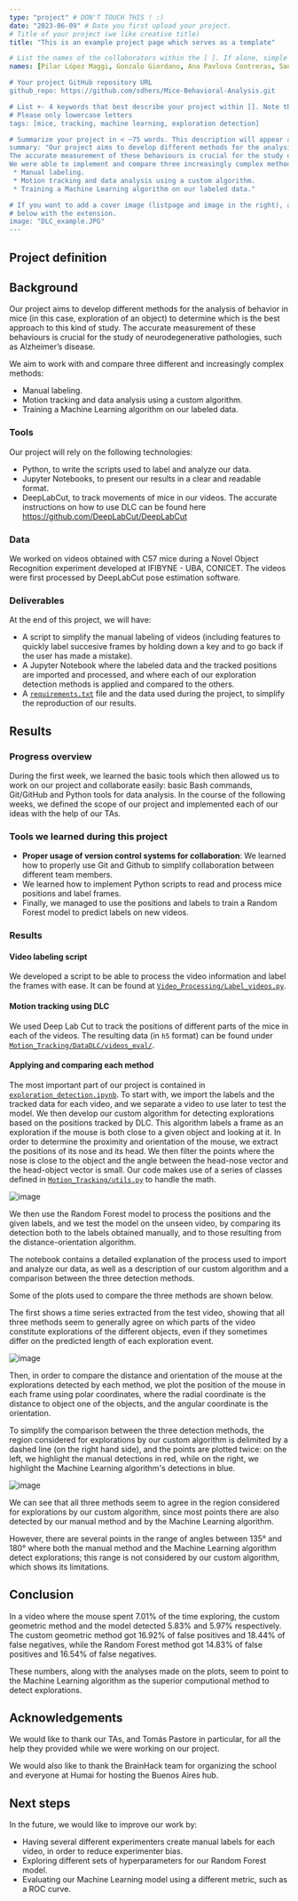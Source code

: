 ```yaml
---
type: "project" # DON'T TOUCH THIS ! :)
date: "2023-06-09" # Date you first upload your project.
# Title of your project (we like creative title)
title: "This is an example project page which serves as a template"

# List the names of the collaborators within the [ ]. If alone, simple put your name within []
names: [Pilar López Maggi, Gonzalo Giordano, Ana Pavlova Contreras, Santiago D'hers]

# Your project GitHub repository URL
github_repo: https://github.com/sdhers/Mice-Behavioral-Analysis.git

# List +- 4 keywords that best describe your project within []. Note that the project summary also involves a number of key words. Those are listed on top of the [github repository](https://github.com/PSY6983-2021/project_template), click `manage topics`.
# Please only lowercase letters
tags: [mice, tracking, machine learning, exploration detection]

# Summarize your project in < ~75 words. This description will appear at the top of your page and on the list page with other projects.
summary: "Our project aims to develop different methods for the analysis of behavior in mice (in this case, exploration of an object) to determine which is the best approach to this kind of study.
The accurate measurement of these behaviours is crucial for the study of neurodegenerative pathologies, such as Alzheimer’s disease.
We were able to implement and compare three increasingly complex methods to determine exploration time.
 * Manual labeling.
 * Motion tracking and data analysis using a custom algorithm.
 * Training a Machine Learning algorithm on our labeled data."

# If you want to add a cover image (listpage and image in the right), add it to your directory and indicate the name
# below with the extension.
image: "DLC_example.JPG"
---
```

<!-- This is an html comment and this won't appear in the rendered page. You are now editing the "content" area, the core of your description. Everything that you can do in markdown is allowed below. We added a couple of comments to guide your through documenting your progress. -->

## Project definition

## Background

Our project aims to develop different methods for the analysis of behavior in mice (in this case, exploration of an object) to determine which is the best approach to this kind of study. The accurate measurement of these behaviours is crucial for the study of neurodegenerative pathologies, such as Alzheimer’s disease.

We aim to work with and compare three different and increasingly complex methods:

* Manual labeling.
* Motion tracking and data analysis using a custom algorithm.
* Training a Machine Learning algorithm on our labeled data.

### Tools

Our project will rely on the following technologies:

 * Python, to write the scripts used to label and analyze our data.
 * Jupyter Notebooks, to present our results in a clear and readable format.
 * DeepLabCut, to track movements of mice in our videos. The accurate instructions on how to use DLC can be found here https://github.com/DeepLabCut/DeepLabCut

### Data

We worked on videos obtained with C57 mice during a Novel Object Recognition experiment developed at IFIBYNE - UBA, CONICET. The videos were first processed by DeepLabCut pose estimation software.

### Deliverables

At the end of this project, we will have:
 - A script to simplify the manual labeling of videos (including features to quickly label succesive frames by holding down a key and to go back if the user has made a mistake).
 - A Jupyter Notebook where the labeled data and the tracked positions are imported and processed, and where each of our exploration detection methods is applied and compared to the others.
 - A [`requirements.txt`](https://github.com/sdhers/Mice-Behavioral-Analysis/tree/main/requirements.txt) file and the data used during the project, to simplify the reproduction of our results.

## Results

### Progress overview

During the first week, we learned the basic tools which then allowed us to work on our project and collaborate easily: basic Bash commands, Git/GitHub and Python tools for data analysis. In the course of the following weeks, we defined the scope of our project and implemented each of our ideas with the help of our TAs.

### Tools we learned during this project

 * **Proper usage of version control systems for collaboration**: We learned how to properly use Git and Github to simplify collaboration between different team members.
 * We learned how to implement Python scripts to read and process mice positions and label frames.
 * Finally, we managed to use the positions and labels to train a Random Forest model to predict labels on new videos.

### Results

#### Video labeling script

We developed a script to be able to process the video information and label the frames with ease. It can be found at [`Video_Processing/Label_videos.py`](https://github.com/sdhers/Mice-Behavioral-Analysis/tree/main/Video_Processing/Label_videos.py).

#### Motion tracking using DLC

We used Deep Lab Cut to track the positions of different parts of the mice in each of the videos. The resulting data (in `h5` format) can be found under [`Motion_Tracking/DataDLC/videos_eval/`](https://github.com/sdhers/Mice-Behavioral-Analysis/tree/main/Motion_Tracking/DataDLC/videos_eval/).

#### Applying and comparing each method

The most important part of our project is contained in [`exploration_detection.ipynb`](https://github.com/sdhers/Mice-Behavioral-Analysis/tree/main/Motion_Tracking/exploration_detection.ipynb). To start with, we import the labels and the tracked data for each video, and we separate a video to use later to test the model. We then develop our custom algorithm for detecting explorations based on the positions tracked by DLC. This algorithm labels a frame as an exploration if the mouse is both close to a given object and looking at it. In order to determine the proximity and orientation of the mouse, we extract the positions of its nose and its head. We then filter the points where the nose is close to the object and the angle between the head-nose vector and the head-object vector is small. Our code makes use of a series of classes defined in [`Motion_Tracking/utils.py`](https://github.com/sdhers/Mice-Behavioral-Analysis/tree/main/Motion_Tracking/utils.py) to handle the math.

![image](./Criteria.png)

We then use the Random Forest model to process the positions and the given labels, and we test the model on the unseen video, by comparing its detection both to the labels obtained manually, and to those resulting from the distance-orientation algorithm.

The notebook contains a detailed explanation of the process used to import and analyze our data, as well as a description of our custom algorithm and a comparison between the three detection methods.

Some of the plots used to compare the three methods are shown below.

The first shows a time series extracted from the test video, showing that all three methods seem to generally agree on which parts of the video constitute explorations of the different objects, even if they sometimes differ on the predicted length of each exploration event.

![image](./TimeSeries.png)

Then, in order to compare the distance and orientation of the mouse at the explorations detected by each method, we plot the position of the mouse in each frame using polar coordinates, where the radial coordinate is the distance to object one of the objects, and the angular coordinate is the orientation.

To simplify the comparison between the three detection methods, the region considered for explorations by our custom algorithm is delimited by a dashed line (on the right hand side), and the points are plotted twice: on the left, we highlight the manual detections in red, while on the right, we highlight the Machine Learning algorithm's detections in blue.

![image](./Angle1.png)

We can see that all three methods seem to agree in the region considered for explorations by our custom algorithm, since most points there are also detected by our manual method and by the Machine Learning algorithm.

However, there are several points in the range of angles between $135$° and $180$° where both the manual method and the Machine Learning algorithm detect explorations; this range is not considered by our custom algorithm, which shows its limitations.

## Conclusion
In a video where the mouse spent 7.01% of the time exploring, the custom geometric method and the model detected 5.83% and 5.97% respectively. The custom geometric method got 16.92% of false positives and 18.44% of false negatives, while the Random Forest method got 14.83% of false positives and 16.54% of false negatives.

These numbers, along with the analyses made on the plots, seem to point to the Machine Learning algorithm as the superior computional method to detect explorations.

## Acknowledgements

We would like to thank our TAs, and Tomás Pastore in particular, for all the help they provided while we were working on our project.

We would also like to thank the BrainHack team for organizing the school and everyone at Humai for hosting the Buenos Aires hub.

## Next steps

In the future, we would like to improve our work by:

- Having several different experimenters create manual labels for each video, in order to reduce experimenter bias.
- Exploring different sets of hyperparameters for our Random Forest model.
- Evaluating our Machine Learning model using a different metric, such as a ROC curve.

